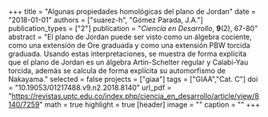 +++
title = "Algunas propiedades homológicas del plano de Jordan"
date = "2018-01-01"
authors = ["suarez-h", "Gómez Parada, J.A."]
publication_types = ["2"]
publication = "*Ciencia en Desarrollo*, **9**(2), 67-80"
abstract = "El plano de Jordan puede ser visto como un álgebra cociente, como una extensión de Ore graduada y como una extensión PBW torcida graduada. Usando estas interpretaciones, se muestra de forma explícita que el plano de Jordan es un álgebra Artin-Schelter regular y Calabi-Yau torcida, además se calcula de forma explícita su automorfismo de Nakayama."
selected = false
projects = ["giaa"]
tags = ["GIAA","Cat. C"]
doi = "10.19053/01217488.v9.n2.2018.8140"
url_pdf = "https://revistas.uptc.edu.co/index.php/ciencia_en_desarrollo/article/view/8140/7259"
math = true
highlight = true
[header]
image = ""
caption = ""
+++
